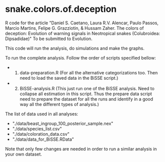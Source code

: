 snake.colors.of.deception
=========================

R code for the article "Daniel S. Caetano, Laura R.V. Alencar, Paulo Passos, Marcio Martins, Felipe G. Grazziotin, & Hussam Zaher. The colors of deception: Evolution of warning signals in Neotropical snakes (Colubroidea: Dipsadidae)" To be submitted to Evolution.

This code will run the analysis, do simulations and make the graphs.

To run the complete analysis. Follow the order of scripts specified bellow:
 - 1) data-preparation.R (For all the alternative categorizations too. Then need to load the saved data in the BiSSE script.)
 - 2) BiSSE-analysis.R (This just run one of the BiSSE analysis. Need to collapse all estimation in this script. Thus the prepare data script need to prepare the dataset for all the runs and identify in a good way all the different types of analysis.)

The list of data used in all analyses:
 - "./data/beast_ingroup_100_posterior_sample.nex"
 - "./data/species_list.csv"
 - "./data/coloration_data.csv"
 - "./data/data_for_BiSSE.RData"

Note that only few changes are needed in order to run a similar analysis in your own dataset.
